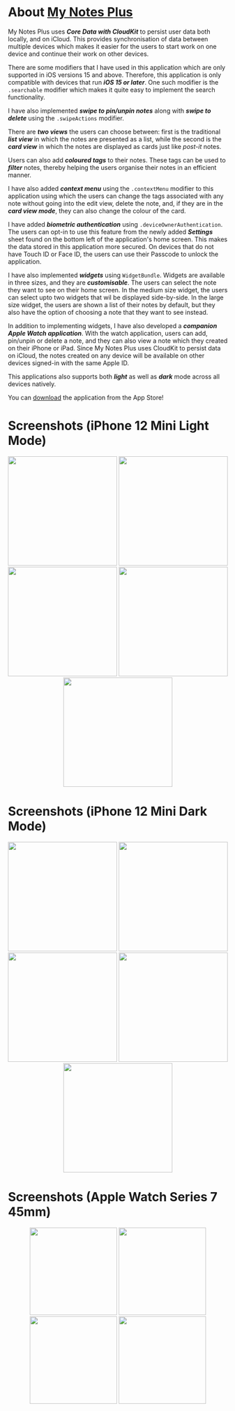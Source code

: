 # About [My Notes Plus](https://apps.apple.com/us/app/my-notes-plus/id1636570752?itsct=apps_box_badge&itscg=30200)

My Notes Plus uses ***Core Data with CloudKit*** to persist user data both locally, and on iCloud. This provides synchronisation of data between multiple devices which makes it easier for the users to start work on one device and continue their work on other devices.

There are some modifiers that I have used in this application which are only supported in iOS versions 15 and above. Therefore, this application is only compatible with devices that run ***iOS 15 or later***. One such modifier is the <code>.searchable</code> modifier which makes it quite easy to implement the search functionality.

I have also implemented ***swipe to pin/unpin notes*** along with ***swipe to delete*** using the <code>.swipeActions</code> modifier.

There are ***two views*** the users can choose between: first is the traditional ***list view*** in which the notes are presented as a list, while the second is the ***card view*** in which the notes are displayed as cards just like *post-it* notes.

Users can also add ***coloured tags*** to their notes. These tags can be used to ***filter*** notes, thereby helping the users organise their notes in an efficient manner.

I have also added ***context menu*** using the <code>.contextMenu</code> modifier to this application using which the users can change the tags associated with any note without going into the edit view, delete the note, and, if they are in the ***card view mode***, they can also change the colour of the card.

I have added ***biometric authentication*** using <code>.deviceOwnerAuthentication</code>. The users can opt-in to use this feature from the newly added ***Settings*** sheet found on the bottom left of the application's home screen. This makes the data stored in this application more secured. On devices that do not have Touch ID or Face ID, the users can use their Passcode to unlock the application.

I have also implemented ***widgets*** using <code>WidgetBundle</code>. Widgets are available in three sizes, and they are ***customisable***. The users can select the note they want to see on their home screen. In the medium size widget, the users can select upto two widgets that wil be displayed side-by-side. In the large size widget, the users are shown a list of their notes by default, 
but they also have the option of choosing a note that they want to see instead.

In addition to implementing widgets, I have also developed a ***companion Apple Watch application***. With the watch application, users can add, pin/unpin or delete a note, and they can also view a note which they created on their iPhone or iPad. Since My Notes Plus uses CloudKit to persist data on iCloud, the notes created on any device will be available on other devices signed-in with the same Apple ID.

This applications also supports both ***light*** as well as ***dark*** mode across all devices natively.

You can [download](https://apps.apple.com/us/app/my-notes-plus/id1636570752?itsct=apps_box_badge&itscg=30200) the application from the App Store!

# Screenshots (iPhone 12 Mini Light Mode)
<p align = "center">
  <img src="https://github.com/rishikdev/Images/blob/main/My%20Notes%20Plus/iPhone_List_Light.png" width = 250/>
  <img src="https://github.com/rishikdev/Images/blob/main/My%20Notes%20Plus/iPhone_Card_Light.png" width = 250/>
  <img src="https://github.com/rishikdev/Images/blob/main/My%20Notes%20Plus/iPhone_Context_Menu_Light.png" width = 250/>
  <img src="https://github.com/rishikdev/Images/blob/main/My%20Notes%20Plus/iPhone_Filter_Light.png" width = 250/>
  <img src="https://github.com/rishikdev/Images/blob/main/My%20Notes%20Plus/iPhone_Settings_Light.png" width = 250/>
</p>

# Screenshots (iPhone 12 Mini Dark Mode)
<p align = "center">
  <img src="https://github.com/rishikdev/Images/blob/main/My%20Notes%20Plus/iPhone_List_Dark.png" width = 250/>
  <img src="https://github.com/rishikdev/Images/blob/main/My%20Notes%20Plus/iPhone_Card_Dark.png" width = 250/>
  <img src="https://github.com/rishikdev/Images/blob/main/My%20Notes%20Plus/iPhone_Context_Menu_Dark.png" width = 250/>
  <img src="https://github.com/rishikdev/Images/blob/main/My%20Notes%20Plus/iPhone_Filter_Dark.png" width = 250/>
  <img src="https://github.com/rishikdev/Images/blob/main/My%20Notes%20Plus/iPhone_Settings_Dark.png" width = 250/>
</p>

# Screenshots (Apple Watch Series 7 45mm)

<p align = "center">
  <img src="https://github.com/rishikdev/Images/blob/main/My%20Notes%20Plus/Watch_Buttons.png" width = 200/>
  <img src="https://github.com/rishikdev/Images/blob/main/My%20Notes%20Plus/Watch_New_Note.png" width = 200/>
  <img src="https://github.com/rishikdev/Images/blob/main/My%20Notes%20Plus/Watch_Detail_View.png" width = 200/>
  <img src="https://github.com/rishikdev/Images/blob/main/My%20Notes%20Plus/Watch_Filter.png" width = 200/>
</p>
